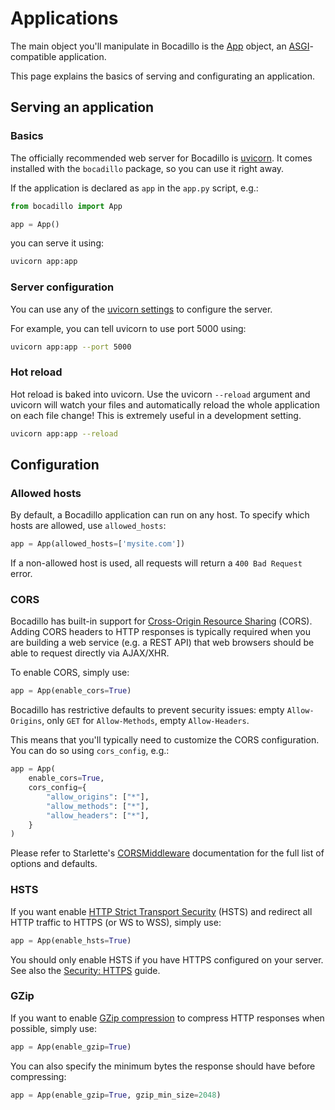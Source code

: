 # Applications

The main object you'll manipulate in Bocadillo is the [App] object, an
[ASGI]-compatible application.

[app]: /api/applications.md#app

This page explains the basics of serving and configurating an application.

[asgi]: https://asgi.readthedocs.io

## Serving an application

### Basics

The officially recommended web server for Bocadillo is [uvicorn]. It comes installed with the `bocadillo` package, so you can use it right away.

[uvicorn]: https://www.uvicorn.org

If the application is declared as `app` in the `app.py` script, e.g.:

```python
from bocadillo import App

app = App()
```

you can serve it using:

```bash
uvicorn app:app
```

### Server configuration

You can use any of the [uvicorn settings](https://www.uvicorn.org/settings/) to configure the server.

For example, you can tell uvicorn to use port 5000 using:

```bash
uvicorn app:app --port 5000
```

### Hot reload

Hot reload is baked into uvicorn. Use the uvicorn `--reload` argument and uvicorn will watch your files and automatically reload the whole application on each file change! This is extremely useful in a development setting.

```bash
uvicorn app:app --reload
```

## Configuration

### Allowed hosts

By default, a Bocadillo application can run on any host. To specify which hosts are allowed, use `allowed_hosts`:

```python
app = App(allowed_hosts=['mysite.com'])
```

If a non-allowed host is used, all requests will return a `400 Bad Request` error.

### CORS

Bocadillo has built-in support for [Cross-Origin Resource Sharing](https://developer.mozilla.org/en-US/docs/Web/HTTP/CORS) (CORS). Adding CORS headers to HTTP responses is typically required when you are building a web service (e.g. a REST API) that web browsers should be able to request directly via AJAX/XHR.

To enable CORS, simply use:

```python
app = App(enable_cors=True)
```

Bocadillo has restrictive defaults to prevent security issues: empty `Allow-Origins`, only `GET` for `Allow-Methods`, empty `Allow-Headers`.

This means that you'll typically need to customize the CORS configuration. You can do so using `cors_config`, e.g.:

```python
app = App(
    enable_cors=True,
    cors_config={
        "allow_origins": ["*"],
        "allow_methods": ["*"],
        "allow_headers": ["*"],
    }
)
```

Please refer to Starlette's [CORSMiddleware](https://www.starlette.io/middleware/#corsmiddleware) documentation for the full list of options and defaults.

### HSTS

If you want enable [HTTP Strict Transport Security](https://developer.mozilla.org/en-US/docs/Web/HTTP/Headers/Strict-Transport-Security) (HSTS) and redirect all HTTP traffic to HTTPS (or WS to WSS), simply use:

```python
app = App(enable_hsts=True)
```

You should only enable HSTS if you have HTTPS configured on your server. See also the [Security: HTTPS] guide.

[security: https]: /discussions/security.md#https

### GZip

If you want to enable [GZip compression](https://developer.mozilla.org/en-US/docs/Web/HTTP/Headers/Accept-Encoding#Directives) to compress HTTP responses when possible, simply use:

```python
app = App(enable_gzip=True)
```

You can also specify the minimum bytes the response should have before compressing:

```python
app = App(enable_gzip=True, gzip_min_size=2048)
```
